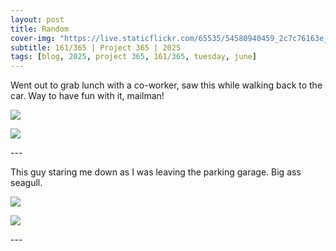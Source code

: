 ```yaml
---
layout: post
title: Random
cover-img: "https://live.staticflickr.com/65535/54580940459_2c7c76163e_h.jpg"
subtitle: 161/365 | Project 365 | 2025
tags: [blog, 2025, project 365, 161/365, tuesday, june]
---
```

<style>
  .intro-header.big-img {
    background-position:center; 
  }
</style>
Went out to grab lunch with a co-worker, saw this while walking back to the car. Way to have fun with it, mailman!
<p class="post-img-wrap">
  <img src="https://live.staticflickr.com/65535/54579891612_2d8efcc2da_h.jpg">
</p>
<p class="post-img-wrap">
  <img src="https://live.staticflickr.com/65535/54580940459_2c7c76163e_h.jpg">
</p>
---

This guy staring me down as I was leaving the parking garage. Big ass seagull.
<p class="post-img-wrap">
  <img src="https://live.staticflickr.com/65535/54581457154_64e8e79f85_h.jpg">
</p>
<p class="post-img-wrap">
  <img src="https://live.staticflickr.com/65535/54581457144_f6be32717f_h.jpg">
</p>
---
